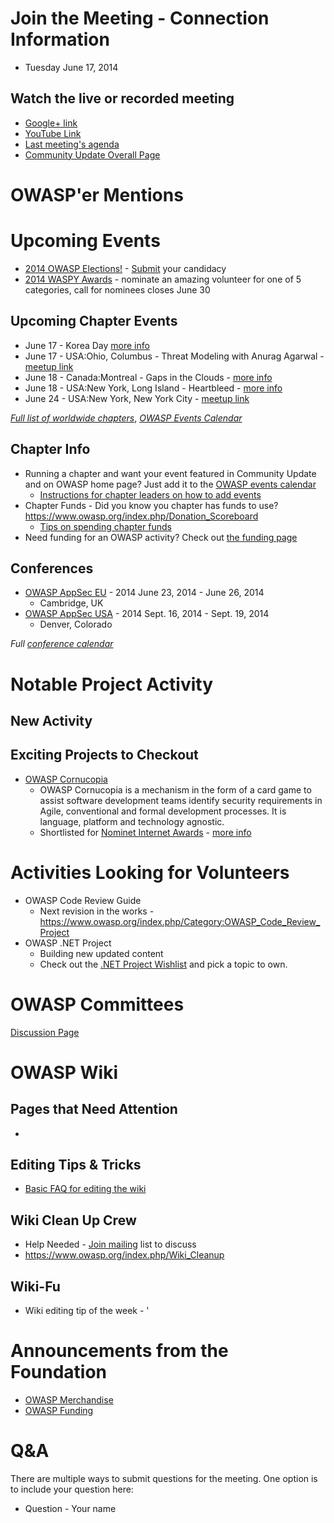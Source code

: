 # Join the Meeting - Connection Information

  - Tuesday June 17, 2014

## Watch the live or recorded meeting

  - [Google+
    link](https://plus.google.com/b/114897759028714798478/events/c84q99idu0ka9kbalr0i01dpsek)
  - [YouTube Link](http://www.youtube.com/watch?v=3fVce4XsWv4)
  - [Last meeting's
    agenda](https://www.owasp.org/index.php/CommunityUpdates/2014-05-27)
  - [Community Update Overall
    Page](https://www.owasp.org/index.php/CommunityUpdates)

# OWASP'er Mentions

# Upcoming Events

  - [2014 OWASP
    Elections\!](https://www.owasp.org/index.php/2014_Board_Elections) -
    [Submit](http://www.tfaforms.com/329974) your candidacy
  - [2014 WASPY
    Awards](https://www.owasp.org/index.php/WASPY_Awards_2014) -
    nominate an amazing volunteer for one of 5 categories, call for
    nominees closes June 30

## Upcoming Chapter Events

  - June 17 - Korea Day [more info](http://www.owasp.or.kr/koreaday2014)
  - June 17 - USA:Ohio, Columbus - Threat Modeling with Anurag Agarwal -
    [meetup link](http://www.meetup.com/Columbus-OWASP/)
  - June 18 - Canada:Montreal - Gaps in the Clouds - [more
    info](https://www.owasp.org/index.php/Montr%C3%A9al)
  - June 18 - USA:New York, Long Island - Heartbleed - [more
    info](https://www.owasp.org/index.php/Long_Island)
  - June 24 - USA:New York, New York City - [meetup
    link](http://www.meetup.com/OWASP-NYC/events/183358352/)

*[Full list of worldwide
chapters](https://www.owasp.org/index.php/OWASP_Chapter)*, *[OWASP
Events
Calendar](http://www.google.com/calendar/embed?src=hl6cjgs6ep1h7oniqgueu2bhbo%40group.calendar.google.com&ctz=America/Los_Angeles)*

## Chapter Info

  - Running a chapter and want your event featured in Community Update
    and on OWASP home page? Just add it to the [OWASP events
    calendar](http://www.google.com/calendar/embed?src=hl6cjgs6ep1h7oniqgueu2bhbo%40group.calendar.google.com&ctz=America/Los_Angeles)
      - [Instructions for chapter leaders on how to add
        events](https://www.owasp.org/index.php/Chapter_Handbook/Chapter_7:_Organizing_Chapter_Meetings#OWASP_Calendar)
  - Chapter Funds - Did you know you chapter has funds to use?
    <https://www.owasp.org/index.php/Donation_Scoreboard>
      - [Tips on spending chapter
        funds](https://www.owasp.org/index.php/Chapter_Handbook/Chapter_4:_Chapter_Administration#Handling_Money)
  - Need funding for an OWASP activity? Check out [the funding
    page](https://www.owasp.org/index.php/Funding)

## Conferences

  - [OWASP AppSec EU](https://2014.appsec.eu/) - 2014 June 23, 2014 -
    June 26, 2014
      - Cambridge, UK
  - [OWASP AppSec USA](http://appsecusa.org/) - 2014 Sept. 16, 2014 -
    Sept. 19, 2014
      - Denver, Colorado

*Full [conference
calendar](https://www.owasp.org/index.php/Category:OWASP_AppSec_Conference)*

# Notable Project Activity

## New Activity

## Exciting Projects to Checkout

  - [OWASP Cornucopia](https://www.owasp.org/index.php/OWASP_Cornucopia)
      - OWASP Cornucopia is a mechanism in the form of a card game to
        assist software development teams identify security requirements
        in Agile, conventional and formal development processes. It is
        language, platform and technology agnostic.
      - Shortlisted for [Nominet Internet
        Awards](http://nia.nominet.org.uk/) - [more
        info](https://www.clerkendweller.com/2014/6/17/Cornucopia-Shortlisted-for-the-Nominet-Internet-Awards-2014)

# Activities Looking for Volunteers

  - OWASP Code Review Guide
      - Next revision in the works -
        <https://www.owasp.org/index.php/Category:OWASP_Code_Review_Project>
  - OWASP .NET Project
      - Building new updated content
      - Check out the [.NET Project
        Wishlist](.NET_Project_Wishlist "wikilink") and pick a topic to
        own.

# OWASP Committees

[Discussion Page](https://owasp.org/index.php/Committees_2.0)

# OWASP Wiki

## Pages that Need Attention

  -
## Editing Tips & Tricks

  - [Basic FAQ for editing the
    wiki](https://www.owasp.org/index.php/Tutorial)

## Wiki Clean Up Crew

  - Help Needed - [Join
    mailing](https://lists.owasp.org/mailman/listinfo/owasp-wiki-editors)
    list to discuss
  - <https://www.owasp.org/index.php/Wiki_Cleanup>

## Wiki-Fu

  - Wiki editing tip of the week - '

# Announcements from the Foundation

  - [OWASP
    Merchandise](https://www.owasp.org/index.php/OWASP_Merchandise)
  - [OWASP Funding](https://www.owasp.org/index.php/Funding)

# Q\&A

There are multiple ways to submit questions for the meeting. One option
is to include your question here:

  - Question - Your name